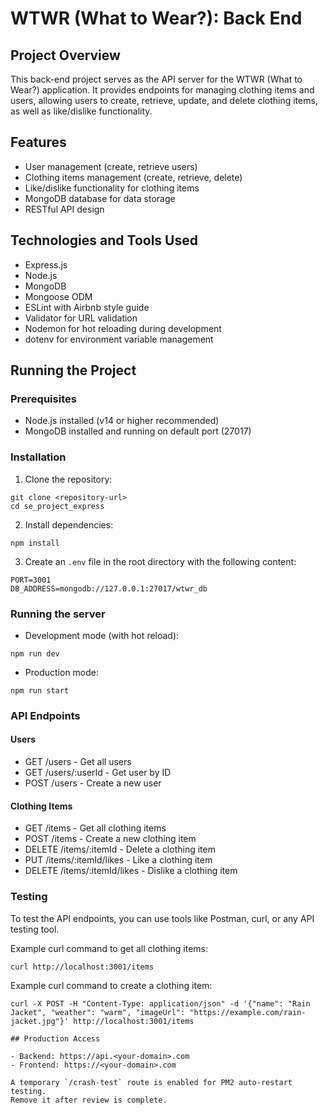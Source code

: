 # WTWR (What to Wear?): Back End

## Project Overview
This back-end project serves as the API server for the WTWR (What to Wear?) application. It provides endpoints for managing clothing items and users, allowing users to create, retrieve, update, and delete clothing items, as well as like/dislike functionality.

## Features
- User management (create, retrieve users)
- Clothing items management (create, retrieve, delete)
- Like/dislike functionality for clothing items
- MongoDB database for data storage
- RESTful API design

## Technologies and Tools Used
- Express.js
- Node.js
- MongoDB
- Mongoose ODM
- ESLint with Airbnb style guide
- Validator for URL validation
- Nodemon for hot reloading during development
- dotenv for environment variable management

## Running the Project

### Prerequisites
- Node.js installed (v14 or higher recommended)
- MongoDB installed and running on default port (27017)

### Installation
1. Clone the repository:
```
git clone <repository-url>
cd se_project_express
```

2. Install dependencies:
```
npm install
```

3. Create an `.env` file in the root directory with the following content:
```
PORT=3001
DB_ADDRESS=mongodb://127.0.0.1:27017/wtwr_db
```

### Running the server
- Development mode (with hot reload):
```
npm run dev
```

- Production mode:
```
npm run start
```

### API Endpoints

#### Users
- GET /users - Get all users
- GET /users/:userId - Get user by ID
- POST /users - Create a new user

#### Clothing Items
- GET /items - Get all clothing items
- POST /items - Create a new clothing item
- DELETE /items/:itemId - Delete a clothing item
- PUT /items/:itemId/likes - Like a clothing item
- DELETE /items/:itemId/likes - Dislike a clothing item

### Testing
To test the API endpoints, you can use tools like Postman, curl, or any API testing tool.

Example curl command to get all clothing items:
```
curl http://localhost:3001/items
```

Example curl command to create a clothing item:
```
curl -X POST -H "Content-Type: application/json" -d '{"name": "Rain Jacket", "weather": "warm", "imageUrl": "https://example.com/rain-jacket.jpg"}' http://localhost:3001/items

## Production Access

- Backend: https://api.<your-domain>.com
- Frontend: https://<your-domain>.com

A temporary `/crash-test` route is enabled for PM2 auto‑restart testing.  
Remove it after review is complete.

